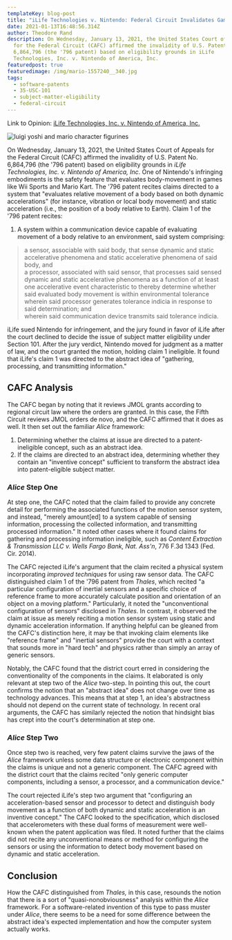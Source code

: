 ```yaml
---
templateKey: blog-post
title: "iLife Technologies v. Nintendo: Federal Circuit Invalidates Gaming Patents"
date: 2021-01-13T16:48:56.314Z
author: Theodore Rand
description: On Wednesday, January 13, 2021, the United States Court of Appeals
  for the Federal Circuit (CAFC) affirmed the invalidity of U.S. Patent No.
  6,864,796 (the '796 patent) based on eligibility grounds in iLife
  Technologies, Inc. v. Nintendo of America, Inc.
featuredpost: true
featuredimage: /img/mario-1557240__340.jpg
tags:
  - software-patents
  - 35-USC-101
  - subject-matter-eligibility
  - federal-circuit
---
```

Link to Opinion: [iLife Technologies, Inc. v. Nintendo of America, Inc.](http://www.cafc.uscourts.gov/sites/default/files/opinions-orders/20-1477.OPINION.1-13-2021_1716793.pdf)

![luigi yoshi and mario character figurines](/img/mario-1557240__340.jpg)

On Wednesday, January 13, 2021, the United States Court of Appeals for the Federal Circuit (CAFC) affirmed the invalidity of U.S. Patent No. 6,864,796 (the '796 patent) based on eligibility grounds in *iLife Technologies, Inc. v. Nintendo of America, Inc*. One of Nintendo's infringing embodiments is the safety feature that evaluates body-movement in games like Wii Sports and Mario Kart. The '796 patent recites claims directed to a system that "evaluates relative movement of a body based on both dynamic accelerations" (for instance, vibration or local body movement) and static acceleration (i.e., the position of a body relative to Earth). Claim 1 of the '796 patent recites:

1. A system within a communication device capable of evaluating movement of a body relative to an environment, said system comprising:

> a sensor, associable with said body, that sense dynamic and static accelerative phenomena and static accelerative phenomena of said body, and<br/>
> a processor, associated with said sensor, that processes said sensed dynamic and static accelerative phenomena as a function of at least one accelerative event characteristic to thereby determine whether said evaluated body movement is within environmental tolerance<br/>
> wherein said processor generates tolerance indicia in response to said determination; and<br/>
> wherein said communication device transmits said tolerance indicia.

iLife sued Nintendo for infringement, and the jury found in favor of iLife after the court declined to decide the issue of subject matter eligibility under Section 101. After the jury verdict, Nintendo moved for judgment as a matter of law, and the court granted the motion, holding claim 1 ineligible. It found that iLife's claim 1 was directed to the abstract idea of "gathering, processing, and transmitting information."

## CAFC Analysis

The CAFC began by noting that it reviews JMOL grants according to regional circuit law where the orders are granted. In this case, the Fifth Circuit reviews JMOL orders de novo, and the CAFC affirmed that it does as well. It then set out the familiar *Alice* framework:

1. Determining whether the claims at issue are directed to a patent-ineligible concept, such as an abstract idea.
2. If the claims are directed to an abstract idea, determining whether they contain an "inventive concept" sufficient to transform the abstract idea into patent-eligible subject matter.

### *Alice* Step One

At step one, the CAFC noted that the claim failed to provide any concrete detail for performing the associated functions of the motion sensor system, and instead, "merely amount\[ed] to a system capable of sensing information, processing the collected information, and transmitting processed information." It noted other cases where it found claims for gathering and processing information ineligible, such as *Content Extraction & Transmission LLC v. Wells Fargo Bank, Nat. Ass'n*, 776 F.3d 1343 (Fed. Cir. 2014).

The CAFC rejected iLife's argument that the claim recited a physical system incorporating *improved techniques* for using raw sensor data. The CAFC distinguished claim 1 of the '796 patent from *Thales*, which recited "a particular configuration of inertial sensors and a specific choice of reference frame to more accurately calculate position and orientation of an object on a moving platform." Particularly, it noted the "unconventional configuration of sensors" disclosed in *Thales*. In contrast, it observed the claim at issue as merely reciting a motion sensor system using static and dynamic acceleration information. If anything helpful can be gleaned from the CAFC's distinction here, it may be that invoking claim elements like "reference frame" and "inertial sensors" provide the court with a context that sounds more in "hard tech" and physics rather than simply an array of generic sensors.

Notably, the CAFC found that the district court erred in considering the conventionality of the components in the claims. It elaborated is only relevant at step two of the *Alice* two-step. In pointing this out, the court confirms the notion that an "abstract idea" does not change over time as technology advances. This means that at step 1, an idea's abstractness should not depend on the current state of technology. In recent oral arguments, the CAFC has similarly rejected the notion that hindsight bias has crept into the court's determination at step one.

### *Alice* Step Two

Once step two is reached, very few patent claims survive the jaws of the *Alice* framework unless some data structure or electronic component within the claims is unique and not a generic component. The CAFC agreed with the district court that the claims recited "only generic computer components, including a sensor, a processor, and a communication device."

The court rejected iLife's step two argument that "configuring an acceleration-based sensor and processor to detect and distinguish body movement as a function of both dynamic and static acceleration is an inventive concept." The CAFC looked to the specification, which disclosed that accelerometers with these dual forms of measurement were well-known when the patent application was filed. It noted further that the claims did not recite any unconventional means or method for configuring the sensors or using the information to detect body movement based on dynamic and static acceleration.

## Conclusion

How the CAFC distinguished from *Thales,* in this case, resounds the notion that there is a sort of "quasi-nonobviousness" analysis within the *Alice* framework. For a software-related invention of this type to pass muster under *Alice*, there seems to be a need for some difference between the abstract idea's expected implementation and how the computer system actually works.